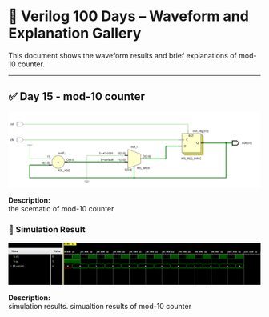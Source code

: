
# 📘 Verilog 100 Days – Waveform and Explanation Gallery

This document shows the waveform results and brief explanations of mod-10 counter.

---

## ✅ Day 15 -  mod-10 counter

 

![mod-10 counter](./images/counter_schematic.png)

**Description:**  
  the scematic of mod-10 counter


 


### 🔬 Simulation Result

![Simulation Waveform](./images/counter_sim.png)

**Description:**  
simulation results.
simualtion results of mod-10 counter
